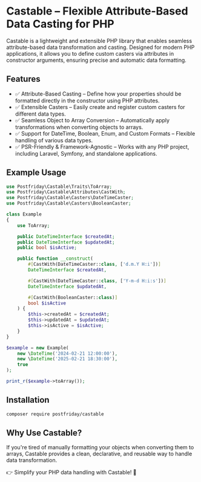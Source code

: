 # Castable – Flexible Attribute-Based Data Casting for PHP
Castable is a lightweight and extensible PHP library that enables seamless attribute-based data transformation and casting. Designed for modern PHP applications, it allows you to define custom casters via attributes in constructor arguments, ensuring precise and automatic data formatting.

## Features
- ✅ Attribute-Based Casting – Define how your properties should be formatted directly in the constructor using PHP attributes.
- ✅ Extensible Casters – Easily create and register custom casters for different data types.
- ✅ Seamless Object to Array Conversion – Automatically apply transformations when converting objects to arrays.
- ✅ Support for DateTime, Boolean, Enum, and Custom Formats – Flexible handling of various data types.
- ✅ PSR-Friendly & Framework-Agnostic – Works with any PHP project, including Laravel, Symfony, and standalone applications.

## Example Usage
```php
use Postfriday\Castable\Traits\ToArray;
use Postfriday\Castable\Attributes\CastWith;
use Postfriday\Castable\Casters\DateTimeCaster;
use Postfriday\Castable\Casters\BooleanCaster;

class Example
{
    use ToArray;

    public DateTimeInterface $createdAt;
    public DateTimeInterface $updatedAt;
    public bool $isActive;

    public function __construct(
        #[CastWith(DateTimeCaster::class, ['d.m.Y H:i'])] 
        DateTimeInterface $createdAt,

        #[CastWith(DateTimeCaster::class, ['Y-m-d H:i:s'])]
        DateTimeInterface $updatedAt,

        #[CastWith(BooleanCaster::class)]
        bool $isActive
    ) {
        $this->createdAt = $createdAt;
        $this->updatedAt = $updatedAt;
        $this->isActive = $isActive;
    }
}

$example = new Example(
    new \DateTime('2024-02-21 12:00:00'),
    new \DateTime('2025-02-21 18:30:00'),
    true
);

print_r($example->toArray());
```

## Installation
```sh
composer require postfriday/castable
```

## Why Use Castable?
If you're tired of manually formatting your objects when converting them to arrays, Castable provides a clean, declarative, and reusable way to handle data transformation.

👉 Simplify your PHP data handling with Castable! 🚀
